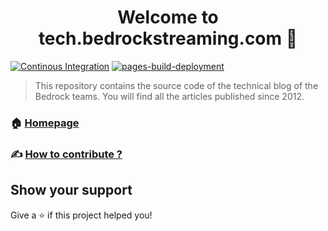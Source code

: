 <h1 align="center">Welcome to tech.bedrockstreaming.com 👋</h1>

[![Continous Integration](https://github.com/BedrockStreaming/tech.bedrockstreaming.com/actions/workflows/integration.yml/badge.svg)](https://github.com/BedrockStreaming/tech.bedrockstreaming.com/actions/workflows/integration.yml)
[![pages-build-deployment](https://github.com/BedrockStreaming/tech.bedrockstreaming.com/actions/workflows/pages/pages-build-deployment/badge.svg)](https://github.com/BedrockStreaming/tech.bedrockstreaming.com/actions/workflows/pages/pages-build-deployment)

> This repository contains the source code of the technical blog of the Bedrock teams. You will find all the articles published since 2012.

### 🏠 [Homepage](https://tech.bedrockstreaming.com/)

### ✍️ [How to contribute ?](/CONTRIBUTING.md)

## Show your support

Give a ⭐️ if this project helped you!